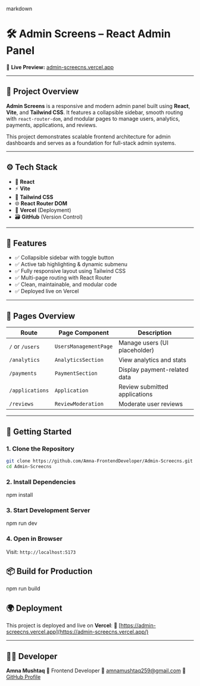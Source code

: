 markdown
# 🛠️ Admin Screens – React Admin Panel

🚀 **Live Preview:** [admin-screecns.vercel.app](https://admin-screecns.vercel.app/)

---

## 📌 Project Overview

**Admin Screens** is a responsive and modern admin panel built using **React**, **Vite**, and **Tailwind CSS**. It features a collapsible sidebar, smooth routing with `react-router-dom`, and modular pages to manage users, analytics, payments, applications, and reviews.

This project demonstrates scalable frontend architecture for admin dashboards and serves as a foundation for full-stack admin systems.

---

## ⚙️ Tech Stack

- 🔷 **React**
- ⚡ **Vite**
- 🎨 **Tailwind CSS**
- 🌐 **React Router DOM**
- 📁 **Vercel** (Deployment)
- 🗃️ **GitHub** (Version Control)

---

## 📁 Features

- ✅ Collapsible sidebar with toggle button  
- ✅ Active tab highlighting & dynamic submenu  
- ✅ Fully responsive layout using Tailwind CSS  
- ✅ Multi-page routing with React Router  
- ✅ Clean, maintainable, and modular code  
- ✅ Deployed live on Vercel  

---

## 📄 Pages Overview

| Route              | Page Component           | Description                           |
|--------------------|--------------------------|---------------------------------------|
| `/` or `/users`    | `UsersManagementPage`    | Manage users (UI placeholder)         |
| `/analytics`       | `AnalyticsSection`       | View analytics and stats              |
| `/payments`        | `PaymentSection`         | Display payment-related data          |
| `/applications`    | `Application`            | Review submitted applications         |
| `/reviews`         | `ReviewModeration`       | Moderate user reviews                 |

---

## 🚀 Getting Started

### 1. Clone the Repository
```bash
git clone https://github.com/Amna-FrontendDeveloper/Admin-Screecns.git
cd Admin-Screecns
````

### 2. Install Dependencies


npm install


### 3. Start Development Server


npm run dev


### 4. Open in Browser

Visit: `http://localhost:5173`



## 📦 Build for Production


npm run build



## 🌍 Deployment

This project is deployed and live on **Vercel**:
🔗 [https://admin-screecns.vercel.app](https://admin-screecns.vercel.app/)

---

## 🙋‍♀️ Developer

**Amna Mushtaq**
💼 Frontend Developer
📧 [amnamushtaq259@gmail.com](mailto:amnamushtaq259@gmail.com)
🔗 [GitHub Profile](https://github.com/Amna-FrontendDeveloper)

